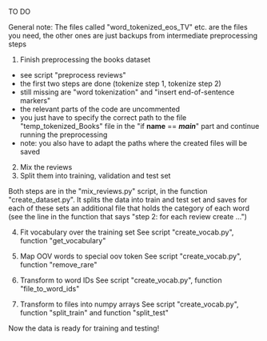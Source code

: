 TO DO 

General note: The files called "word_tokenized_eos_TV" etc. are the files you need, the other ones are just backups from intermediate preprocessing steps

1. Finish preprocessing the books dataset
- see script "preprocess reviews"
- the first two steps are done (tokenize step 1, tokenize step 2)
- still missing are "word tokenization" and "insert end-of-sentence markers"
- the relevant parts of the code are uncommented
- you just have to specify the correct path to the file "temp_tokenized_Books" file in the "if __name__ == ___main___" part and continue running the preprocessing
- note: you also have to adapt the paths where the created files will be saved

2. Mix the reviews
3. Split them into training, validation and test set

Both steps are in the "mix_reviews.py" script, in the function "create_dataset.py". It splits the data into train and test set and saves for each of these sets an additional file that holds the category of each word (see the line in the function that says "step 2: for each review create ...")

4. Fit vocabulary over the training set
See script "create_vocab.py", function "get_vocabulary"

5. Map OOV words to special oov token
See script "create_vocab.py", function "remove_rare"

6. Transform to word IDs
See script "create_vocab.py", function "file_to_word_ids"

7. Transform to files into numpy arrays
See script "create_vocab.py", function "split_train" and function "split_test"

Now the data is ready for training and testing!
